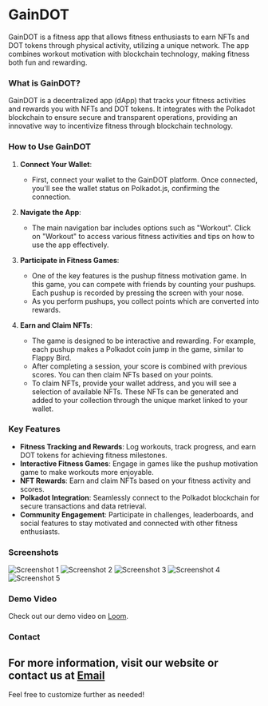 # GainDOT

GainDOT is a fitness app that allows fitness enthusiasts to earn NFTs and DOT tokens through physical activity, utilizing a unique network. The app combines workout motivation with blockchain technology, making fitness both fun and rewarding.

### What is GainDOT?

GainDOT is a decentralized app (dApp) that tracks your fitness activities and rewards you with NFTs and DOT tokens. It integrates with the Polkadot blockchain to ensure secure and transparent operations, providing an innovative way to incentivize fitness through blockchain technology.

### How to Use GainDOT

1. **Connect Your Wallet**:

   - First, connect your wallet to the GainDOT platform. Once connected, you'll see the wallet status on Polkadot.js, confirming the connection.

2. **Navigate the App**:

   - The main navigation bar includes options such as "Workout". Click on "Workout" to access various fitness activities and tips on how to use the app effectively.

3. **Participate in Fitness Games**:

   - One of the key features is the pushup fitness motivation game. In this game, you can compete with friends by counting your pushups. Each pushup is recorded by pressing the screen with your nose.
   - As you perform pushups, you collect points which are converted into rewards.

4. **Earn and Claim NFTs**:
   - The game is designed to be interactive and rewarding. For example, each pushup makes a Polkadot coin jump in the game, similar to Flappy Bird.
   - After completing a session, your score is combined with previous scores. You can then claim NFTs based on your points.
   - To claim NFTs, provide your wallet address, and you will see a selection of available NFTs. These NFTs can be generated and added to your collection through the unique market linked to your wallet.

### Key Features

- **Fitness Tracking and Rewards**: Log workouts, track progress, and earn DOT tokens for achieving fitness milestones.
- **Interactive Fitness Games**: Engage in games like the pushup motivation game to make workouts more enjoyable.
- **NFT Rewards**: Earn and claim NFTs based on your fitness activity and scores.
- **Polkadot Integration**: Seamlessly connect to the Polkadot blockchain for secure transactions and data retrieval.
- **Community Engagement**: Participate in challenges, leaderboards, and social features to stay motivated and connected with other fitness enthusiasts.

### Screenshots

![Screenshot 1](https://github.com/user-attachments/assets/244b565b-f2f7-4899-8049-111562a055d3)
![Screenshot 2](https://github.com/user-attachments/assets/36f99ba0-4c29-4206-ab69-02a20f2c1353)
![Screenshot 3](https://github.com/user-attachments/assets/40b09ea4-ffa6-4e59-ba93-48fc9215cfb5)
![Screenshot 4](https://github.com/user-attachments/assets/ff6638a5-4ad8-4466-8070-61b4829d88e7)
![Screenshot 5](https://github.com/user-attachments/assets/53eaa32c-2bf1-44f5-ad2c-8c378529ca32)

### Demo Video

Check out our demo video on [Loom](https://www.loom.com/share/9c1a748d1e384753a8733bd7b9474c57?sid=3023059d-2b9e-4c86-a8e4-e39282091804).

### Contact

## For more information, visit our website or contact us at [Email](i@enk.icu)

Feel free to customize further as needed!
